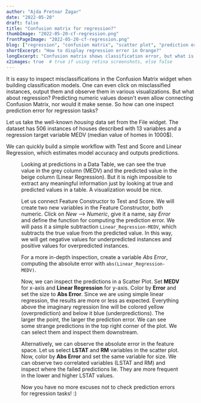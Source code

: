 ```yaml
---
author: "Ajda Pretnar Žagar"
date: "2022-05-20"
draft: false
title: "Confusion matrix for regression?"
thumbImage: "2022-05-20-cf-regression.png"
frontPageImage: "2022-05-20-cf-regression.png"
blog: ["regression", "confusion matrix", "scatter plot", "prediction error"]
shortExcerpt: "How to display regression error in Orange?"
longExcerpt: "Confusion matrix shows classification error, but what is a suitable alternative for observing regression errors in Orange?"
x2images: true  # true if using retina screenshots, else false
---
```


It is easy to inspect misclassifications in the Confusion Matrix widget when building classification models. One can even click on misclassified instances, output them and observe them in various visualizations. But what about regression? Predicting numeric values doesn't even allow connecting Confusion Matrix, nor would it make sense. So how can one inspect prediction error for regression tasks?

Let us take the well-known *housing* data set from the File widget. The dataset has 506 instances of houses described with 13 variables and a regression target variable MEDV (median value of homes in 1000$).

We can quickly build a simple workflow with Test and Score and Linear Regression, which estimates model accuracy and outputs predictions.

<Figure src="2022-05-20_workflow1.png" width="10%" />

Looking at predictions in a Data Table, we can see the true value in the grey column (MEDV) and the predicted value in the beige column (Linear Regression). But it is nigh impossible to extract any meaningful information just by looking at true and predicted values in a table. A visualization would be nice.

<WindowScreenshot src="2022-05-20_data-table.png" />

Let us connect Feature Constructor to Test and Score. We will create two new variables in the Feature Constructor, both numeric. Click on *New* --> *Numeric*, give it a name, say *Error* and define the function for computing the prediction error. We will pass it a simple subtraction `Linear_Regression-MEDV`, which subtracts the true value from the predicted value. In this way, we will get negative values for underpredicted instances and positive values for overpredicted instances.

For a more in-depth inspection, create a variable *Abs Error*, computing the absolute error with `abs(Linear_Regression-MEDV)`.

<WindowScreenshot src="2022-05-20_feat-const.png" />

Now, we can inspect the predictions in a Scatter Plot. Set **MEDV** for x-axis and **Linear Regression** for y-axis. Color by **Error** and set the size to **Abs Error**. Since we are using simple linear regression, the results are more or less as expected. Everything above the imaginary regression line will be colored yellow (overprediction) and below it blue (underpredictions). The larger the point, the larger the prediction error. We can see some strange predictions in the top right corner of the plot. We can select them and inspect them downstream.

<WindowScreenshot src="2022-05-20_scatter-plot.png" />

Alternatively, we can observe the absolute error in the feature space. Let us select **LSTAT** and **RM** variables in the scatter plot. Now, color by **Abs Error** and set the same variable for size. We can observe two correlated variables (LSTAT and RM) and inspect where the failed predictions lie. They are more frequent in the lower and higher LSTAT values.

<WindowScreenshot src="2022-05-20_scatter-plot2.png" />

Now you have no more excuses not to check prediction errors for regression tasks! :)

<WindowScreenshot src="2022-05-20_workflow2.png" />
